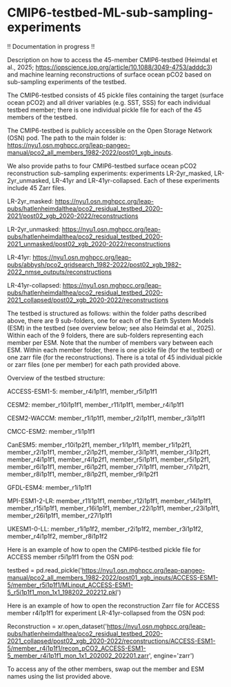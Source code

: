 # CMIP6-testbed-ML-sub-sampling-experiments

!! Documentation in progress !!

Description on how to access the 45-member CMIP6-testbed (Heimdal et al., 2025; https://iopscience.iop.org/article/10.1088/3049-4753/adddc3) and machine learning reconstructions of surface ocean pCO2 based on sub-sampling experiments of the testbed.

The CMIP6-testbed consists of 45 pickle files containing the target (surface ocean pCO2) and all driver variables (e.g. SST, SSS) for each individual testbed member; there is one individual pickle file for each of the 45 members of the testbed.

The CMIP6-testbed is publicly accessible on the Open Storage Network (OSN) pod. The path to the main folder is: https://nyu1.osn.mghpcc.org/leap-pangeo-manual/pco2_all_members_1982-2022/post01_xgb_inputs.

We also provide paths to four CMIP6-testbed surface ocean pCO2 reconstruction sub-sampling experiments: experiments LR-2yr_masked, LR-2yr_unmasked, LR-41yr and LR-41yr-collapsed. Each of these experiments include 45 Zarr files. 

LR-2yr_masked: https://nyu1.osn.mghpcc.org/leap-pubs/hatlenheimdalthea/pco2_residual_testbed_2020-2021/post02_xgb_2020-2022/reconstructions

LR-2yr_unmasked: https://nyu1.osn.mghpcc.org/leap-pubs/hatlenheimdalthea/pco2_residual_testbed_2020-2021_unmasked/post02_xgb_2020-2022/reconstructions

LR-41yr: https://nyu1.osn.mghpcc.org/leap-pubs/abbysh/pco2_gridsearch_1982-2022/post02_xgb_1982-2022_nmse_outputs/reconstructions

LR-41yr-collapsed: https://nyu1.osn.mghpcc.org/leap-pubs/hatlenheimdalthea/pco2_residual_testbed_2020-2021_collapsed/post02_xgb_2020-2022/reconstructions

The testbed is structured as follows: within the folder paths described above, there are 9 sub-folders, one for each of the Earth System Models (ESM) in the testbed (see overview below; see also Heimdal et al., 2025). Within each of the 9 folders, there are sub-folders representing each member per ESM. Note that the number of members vary between each ESM. Within each member folder, there is one pickle file (for the testbed) or one zarr file (for the reconstructions). There is a total of 45 individual pickle or zarr files (one per member) for each path provided above.

Overview of the testbed structure: 

ACCESS-ESM1-5: member_r4i1p1f1, member_r5i1p1f1

CESM2: member_r10i1p1f1, member_r11i1p1f1, member_r4i1p1f1

CESM2-WACCM: member_r1i1p1f1, member_r2i1p1f1, member_r3i1p1f1

CMCC-ESM2: member_r1i1p1f1

CanESM5: member_r10i1p2f1, member_r1i1p1f1, member_r1i1p2f1, member_r2i1p1f1, member_r2i1p2f1, member_r3i1p1f1, member_r3i1p2f1, member_r4i1p1f1, member_r4i1p2f1, member_r5i1p1f1, member_r5i1p2f1, member_r6i1p1f1, member_r6i1p2f1, member_r7i1p1f1, member_r7i1p2f1, member_r8i1p1f1, member_r8i1p2f1, member_r9i1p2f1

GFDL-ESM4: member_r1i1p1f1

MPI-ESM1-2-LR: member_r11i1p1f1, member_r12i1p1f1, member_r14i1p1f1, member_r15i1p1f1, member_r16i1p1f1, member_r22i1p1f1, member_r23i1p1f1, member_r26i1p1f1, member_r27i1p1f1

UKESM1-0-LL: member_r1i1p1f2, member_r2i1p1f2, member_r3i1p1f2, member_r4i1p1f2, member_r8i1p1f2

Here is an example of how to open the CMIP6-testbed pickle file for ACCESS member r5i1p1f1 from the OSN pod:

testbed = pd.read_pickle('https://nyu1.osn.mghpcc.org/leap-pangeo-manual/pco2_all_members_1982-2022/post01_xgb_inputs/ACCESS-ESM1-5/member_r5i1p1f1/MLinput_ACCESS-ESM1-5_r5i1p1f1_mon_1x1_198202_202212.pkl')

Here is an example of how to open the reconstruction Zarr file for ACCESS member r4i1p1f1 for experiment LR-41yr-collapsed from the OSN pod:

Reconstruction = xr.open_dataset('https://nyu1.osn.mghpcc.org/leap-pubs/hatlenheimdalthea/pco2_residual_testbed_2020-2021_collapsed/post02_xgb_2020-2022/reconstructions/ACCESS-ESM1-5/member_r4i1p1f1/recon_pCO2_ACCESS-ESM1-5_member_r4i1p1f1_mon_1x1_202002_202201.zarr', engine='zarr')

To access any of the other members, swap out the member and ESM names using the list provided above. 

